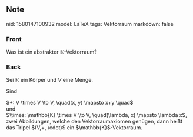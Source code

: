 ## Note
nid: 1580147100932
model: LaTeX
tags: Vektorraum
markdown: false

### Front
Was ist ein abstrakter $\mathbb{K}$-Vektorraum?

### Back
Sei $\mathbb{K}$ ein Körper und $V$ eine Menge. <div><span>
</span></div><div><span>Sind </span>
</div><div><div>$+: V \times V \to V, \quad(x, y) \mapsto x+y \quad$ </div><div>und </div><div>$\times: \mathbb{K} \times V \to V, \quad(\lambda, x) \mapsto \lambda x$, </div><div>
</div><div><span>zwei Abbildungen, welche den Vektorraumaxiomen genügen, dann heißt das Tripel $(V,+, \cdot)$ ein $\mathbb{K}$-Vektorraum.</span>
</div></div>

